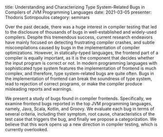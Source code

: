 title: Understanding and Characterizing Type System-Related Bugs in Compilers of JVM Programming Languages
date: 2021-03-05
presenter: Thodoris Sotiropoulos
category: seminars

Over the past decade, there was a huge interest in compiler testing
that led to the disclosure of thousands of bugs in well-established
and widely-used compilers. Despite this tremendous success, 
current research endeavors have mainly focused on detecting
frustrating compiler crashes, and subtle miscompilations
caused by bugs in the implementation of compiler optimizations.
However, in statically-typed languages,
the frontend part of a compiler is equally important,
as it is the component that decides whether the input program
is correct or not.
In modern programming languages
with sophisticated type system features
the implementation of frontend is much complex,
and therefore, type system-related bugs are quite often.
Bugs in the implementation of frontend
can break the soundness of type system,
lead to rejection of correct programs,
or make the compiler produce misleading reports and warnings.

We present a study of bugs found in compiler
frontends. Specifically, we examine frontend bugs
reported in the top JVM programming languages, namely,
Java, Scala, Kotlin, and Groovy. We evaluate each bug
in terms of several criteria, including their symptom,
root cause, characteristics of the test case that triggers the bug,
and finally we propose a categorization.
We believe that this work opens up a new direction in compiler
testing, which is currently overlooked.
